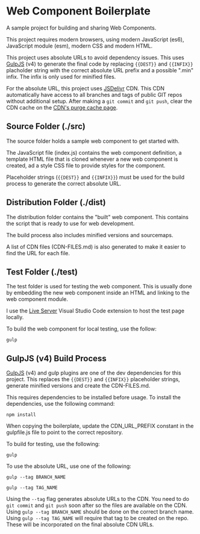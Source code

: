 # Web Component Boilerplate

A sample project for building and sharing Web Components.

This project requires modern browsers, using modern JavaScript (es6), JavaScript module (esm), modern CSS and modern HTML.

This project uses absolute URLs to avoid dependency issues. This uses [GulpJS](https://gulpjs.com) (v4) to generate the final code by replacing ```{{DEST}}``` and ```{{INFIX}}``` placholder string with the correct absolute URL prefix and a possible ".min" infix. The infix is only used for minified files.

For the absolute URL, this project uses [JSDelivr](https://www.jsdelivr.com) CDN. This CDN automatically have access to all branches and tags of public GIT repos without additional setup. After making a `git commit` and `git push`, clear the CDN cache on the [CDN's purge cache page](https://www.jsdelivr.com/tools/purge).

## Source Folder (./src)

The source folder holds a sample web component to get started with.

The JavaScript file (index.js) contains the web component definition, a template HTML file that is cloned whenever a new web component is created, ad a style CSS file to provide styles for the component.

Placeholder strings (```{{DEST}}``` and ```{{INFIX}}```) must be used for the build process to generate the correct absolute URL.

## Distribution Folder (./dist)

The distribution folder contains the "built" web component. This contains the script that is ready to use for web development.

The build process also includes minified versions and sourcemaps.

A list of CDN files (CDN-FILES.md) is also generated to make it easier to find the URL for each file.

## Test Folder (./test)

The test folder is used for testing the web component. This is usually done by embedding the new web component inside an HTML and linking to the web component module.

I use the [Live Server](https://marketplace.visualstudio.com/items?itemName=ritwickdey.LiveServer) Visual Studio Code extension to host the test page locally.

To build the web component for local testing, use the follow:

```
gulp
```

## GulpJS (v4) Build Process

[GulpJS](https://gulpjs.com) (v4) and gulp plugins are one of the dev dependencies for this project. This replaces the ```{{DEST}}``` and ```{{INFIX}}``` placeholder strings, generate minified versions and create the CDN-FILES.md.

This requires dependencies to be installed before usage. To install the dependencies, use the following command:

```
npm install
```

When copying the boilerplate, update the CDN_URL_PREFIX constant in the gulpfile.js file to point to the correct repository.

To build for testing, use the following:

```
gulp
```

To use the absolute URL, use one of the following:

```
gulp --tag BRANCH_NAME
```

```
gulp --tag TAG_NAME
```

Using the `--tag` flag generates absolute URLs to the CDN. You need to do `git commit` and `git push` soon after so the files are available on the CDN. Using `gulp --tag BRANCH_NAME` should be done on the correct branch name. Using `gulp --tag TAG_NAME` will require that tag to be created on the repo. These will be incorporated on the final absolute CDN URLs.
